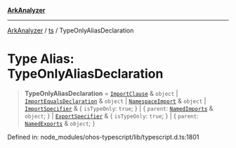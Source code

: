 [**ArkAnalyzer**](../../../../README.md)

***

[ArkAnalyzer](../../../../globals.md) / [ts](../README.md) / TypeOnlyAliasDeclaration

# Type Alias: TypeOnlyAliasDeclaration

> **TypeOnlyAliasDeclaration** = [`ImportClause`](../interfaces/ImportClause.md) & `object` \| [`ImportEqualsDeclaration`](../interfaces/ImportEqualsDeclaration.md) & `object` \| [`NamespaceImport`](../interfaces/NamespaceImport.md) & `object` \| [`ImportSpecifier`](../interfaces/ImportSpecifier.md) & \{ `isTypeOnly`: `true`; \} \| \{ `parent`: [`NamedImports`](../interfaces/NamedImports.md) & `object`; \} \| [`ExportSpecifier`](../interfaces/ExportSpecifier.md) & \{ `isTypeOnly`: `true`; \} \| \{ `parent`: [`NamedExports`](../interfaces/NamedExports.md) & `object`; \}

Defined in: node\_modules/ohos-typescript/lib/typescript.d.ts:1801
